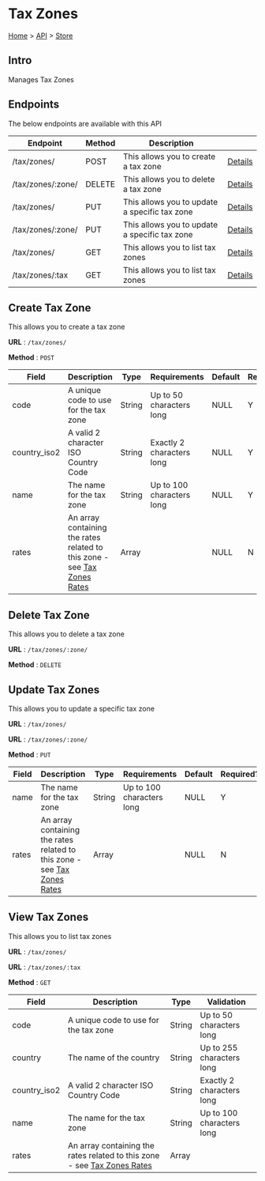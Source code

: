 # Tax Zones
[Home](../../index.md) > [API](../index.md) > [Store](index.md)
## Intro
Manages Tax Zones
## Endpoints
The below endpoints are available with this API

| Endpoint | Method | Description | |
| --- | --- | --- | --- |
| /tax/zones/ | POST | This allows you to create a tax zone | [Details](#create-tax-zone) |
| /tax/zones/:zone/ | DELETE | This allows you to delete a tax zone | [Details](#delete-tax-zone) |
| /tax/zones/ | PUT | This allows you to update a specific tax zone | [Details](#update-tax-zones) |
| /tax/zones/:zone/ | PUT | This allows you to update a specific tax zone | [Details](#update-tax-zones) |
| /tax/zones/ | GET | This allows you to list tax zones | [Details](#view-tax-zones) |
| /tax/zones/:tax | GET | This allows you to list tax zones | [Details](#view-tax-zones) |

## Create Tax Zone
This allows you to create a tax zone

**URL** : `/tax/zones/`

**Method** : `POST`

| Field | Description | Type | Requirements | Default | Required? | Conditional? |
| --- | --- | --- | --- | --- | --- | --- |
| code | A unique code to use for the tax zone | String | Up to 50 characters long | NULL | Y | N |
| country_iso2 | A valid 2 character ISO Country Code | String | Exactly 2 characters long | NULL | Y | N |
| name | The name for the tax zone | String | Up to 100 characters long | NULL | Y | N |
| rates | An array containing the rates related to this zone - see [Tax Zones Rates](Tax_Zones_Rates.md#create-tax-zones-rates) | Array |  | NULL | N | N |

## Delete Tax Zone
This allows you to delete a tax zone

**URL** : `/tax/zones/:zone/`

**Method** : `DELETE`

## Update Tax Zones
This allows you to update a specific tax zone

**URL** : `/tax/zones/`

**URL** : `/tax/zones/:zone/`

**Method** : `PUT`

| Field | Description | Type | Requirements | Default | Required? | Conditional? |
| --- | --- | --- | --- | --- | --- | --- |
| name | The name for the tax zone | String | Up to 100 characters long | NULL | Y | N |
| rates | An array containing the rates related to this zone - see [Tax Zones Rates](Tax_Zones_Rates.md#update-tax-zones-rates) | Array |  | NULL | N | N |

## View Tax Zones
This allows you to list tax zones

**URL** : `/tax/zones/`

**URL** : `/tax/zones/:tax`

**Method** : `GET`

| Field | Description | Type | Validation |
| --- | --- | --- | --- |
| code | A unique code to use for the tax zone | String | Up to 50 characters long |
| country | The name of the country | String | Up to 255 characters long |
| country_iso2 | A valid 2 character ISO Country Code | String | Exactly 2 characters long |
| name | The name for the tax zone | String | Up to 100 characters long |
| rates | An array containing the rates related to this zone - see [Tax Zones Rates](Tax_Zones_Rates.md#view-tax-zones-rates) | Array |  |
